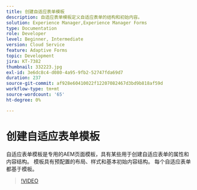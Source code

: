 ```yaml
---
title: 创建自适应表单模板
description: 自适应表单模板定义自适应表单的结构和初始内容。
solution: Experience Manager,Experience Manager Forms
type: Documentation
role: Developer
level: Beginner, Intermediate
version: Cloud Service
feature: Adaptive Forms
topic: Development
jira: KT-7382
thumbnail: 332223.jpg
exl-id: 3e6dc8c4-d080-4a95-9fb2-52747fda69d7
duration: 237
source-git-commit: af928e60410022f12207082467d3bd9b818af59d
workflow-type: tm+mt
source-wordcount: '65'
ht-degree: 0%

---
```


# 创建自适应表单模板

自适应表单模板是专用的AEM页面模板，具有某些用于创建自适应表单的属性和内容结构。 模板具有预配置的布局、样式和基本初始内容结构。 每个自适应表单都基于模板。

>[!VIDEO](https://video.tv.adobe.com/v/332223?quality=12&learn=on)
